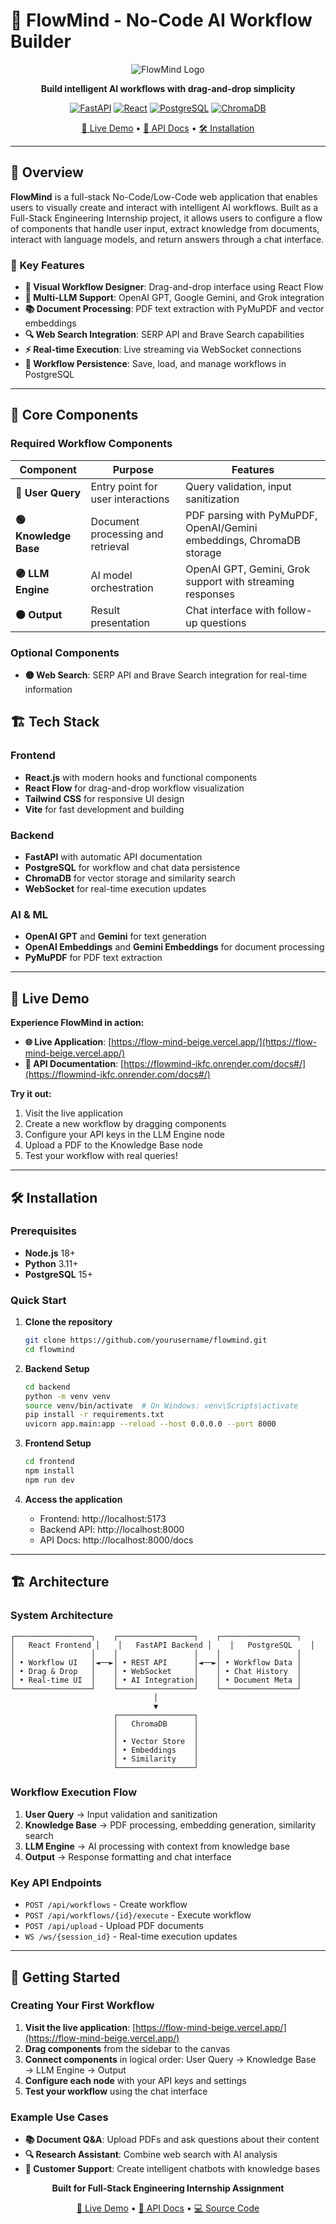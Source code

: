 # 🧠 FlowMind - No-Code AI Workflow Builder

<div align="center">

![FlowMind Logo](https://img.shields.io/badge/FlowMind-No--Code%20AI%20Workflow%20Builder-blue?style=for-the-badge&logo=robot&logoColor=white)

**Build intelligent AI workflows with drag-and-drop simplicity**

[![FastAPI](https://img.shields.io/badge/FastAPI-005571?style=flat&logo=fastapi&logoColor=white)](https://fastapi.tiangolo.com/)
[![React](https://img.shields.io/badge/React-20232A?style=flat&logo=react&logoColor=61DAFB)](https://reactjs.org/)
[![PostgreSQL](https://img.shields.io/badge/PostgreSQL-316192?style=flat&logo=postgresql&logoColor=white)](https://www.postgresql.org/)
[![ChromaDB](https://img.shields.io/badge/ChromaDB-FF6B6B?style=flat&logo=chromadb&logoColor=white)](https://www.trychroma.com/)

[🚀 Live Demo](https://flow-mind-beige.vercel.app/) • [📖 API Docs](https://flowmind-ikfc.onrender.com/docs#/) • [🛠️ Installation](#️-installation)

</div>

---

## 🌟 Overview

**FlowMind** is a full-stack No-Code/Low-Code web application that enables users to visually create and interact with intelligent AI workflows. Built as a Full-Stack Engineering Internship project, it allows users to configure a flow of components that handle user input, extract knowledge from documents, interact with language models, and return answers through a chat interface.

### 🎯 Key Features

- **🎨 Visual Workflow Designer**: Drag-and-drop interface using React Flow
- **🤖 Multi-LLM Support**: OpenAI GPT, Google Gemini, and Grok integration
- **📚 Document Processing**: PDF text extraction with PyMuPDF and vector embeddings
- **🔍 Web Search Integration**: SERP API and Brave Search capabilities
- **⚡ Real-time Execution**: Live streaming via WebSocket connections
- **💾 Workflow Persistence**: Save, load, and manage workflows in PostgreSQL

---

## 🧩 Core Components

### **Required Workflow Components**

| Component | Purpose | Features |
|-----------|---------|----------|
| **🔵 User Query** | Entry point for user interactions | Query validation, input sanitization |
| **🟢 Knowledge Base** | Document processing and retrieval | PDF parsing with PyMuPDF, OpenAI/Gemini embeddings, ChromaDB storage |
| **🟣 LLM Engine** | AI model orchestration | OpenAI GPT, Gemini, Grok support with streaming responses |
| **⚫ Output** | Result presentation | Chat interface with follow-up questions |

### **Optional Components**
- **🟡 Web Search**: SERP API and Brave Search integration for real-time information

## 🏗️ Tech Stack

### **Frontend**
- **React.js** with modern hooks and functional components
- **React Flow** for drag-and-drop workflow visualization
- **Tailwind CSS** for responsive UI design
- **Vite** for fast development and building

### **Backend**
- **FastAPI** with automatic API documentation
- **PostgreSQL** for workflow and chat data persistence
- **ChromaDB** for vector storage and similarity search
- **WebSocket** for real-time execution updates

### **AI & ML**
- **OpenAI GPT** and **Gemini** for text generation
- **OpenAI Embeddings** and **Gemini Embeddings** for document processing
- **PyMuPDF** for PDF text extraction

---

## 🚀 Live Demo

**Experience FlowMind in action:**

- **🌐 Live Application**: [https://flow-mind-beige.vercel.app/](https://flow-mind-beige.vercel.app/)
- **📖 API Documentation**: [https://flowmind-ikfc.onrender.com/docs#/](https://flowmind-ikfc.onrender.com/docs#/)

**Try it out:**
1. Visit the live application
2. Create a new workflow by dragging components
3. Configure your API keys in the LLM Engine node
4. Upload a PDF to the Knowledge Base node
5. Test your workflow with real queries!

---

## 🛠️ Installation

### Prerequisites
- **Node.js** 18+
- **Python** 3.11+
- **PostgreSQL** 15+

### Quick Start

1. **Clone the repository**
   ```bash
   git clone https://github.com/yourusername/flowmind.git
   cd flowmind
   ```

2. **Backend Setup**
   ```bash
   cd backend
   python -m venv venv
   source venv/bin/activate  # On Windows: venv\Scripts\activate
   pip install -r requirements.txt
   uvicorn app.main:app --reload --host 0.0.0.0 --port 8000
   ```

3. **Frontend Setup**
   ```bash
   cd frontend
   npm install
   npm run dev
   ```

4. **Access the application**
   - Frontend: http://localhost:5173
   - Backend API: http://localhost:8000
   - API Docs: http://localhost:8000/docs

---

## 🏗️ Architecture

### **System Architecture**
```
┌─────────────────┐    ┌─────────────────┐    ┌─────────────────┐
│   React Frontend │    │   FastAPI Backend │    │   PostgreSQL    │
│                 │    │                 │    │                 │
│ • Workflow UI   │◄──►│ • REST API      │◄──►│ • Workflow Data │
│ • Drag & Drop   │    │ • WebSocket     │    │ • Chat History  │
│ • Real-time UI  │    │ • AI Integration│    │ • Document Meta │
└─────────────────┘    └─────────────────┘    └─────────────────┘
                                │
                                ▼
                       ┌─────────────────┐
                       │   ChromaDB      │
                       │                 │
                       │ • Vector Store  │
                       │ • Embeddings    │
                       │ • Similarity    │
                       └─────────────────┘
```

### **Workflow Execution Flow**
1. **User Query** → Input validation and sanitization
2. **Knowledge Base** → PDF processing, embedding generation, similarity search
3. **LLM Engine** → AI processing with context from knowledge base
4. **Output** → Response formatting and chat interface

### **Key API Endpoints**
- `POST /api/workflows` - Create workflow
- `POST /api/workflows/{id}/execute` - Execute workflow
- `POST /api/upload` - Upload PDF documents
- `WS /ws/{session_id}` - Real-time execution updates

---

## 🚀 Getting Started

### **Creating Your First Workflow**

1. **Visit the live application**: [https://flow-mind-beige.vercel.app/](https://flow-mind-beige.vercel.app/)
2. **Drag components** from the sidebar to the canvas
3. **Connect components** in logical order: User Query → Knowledge Base → LLM Engine → Output
4. **Configure each node** with your API keys and settings
5. **Test your workflow** using the chat interface

### **Example Use Cases**
- **📚 Document Q&A**: Upload PDFs and ask questions about their content
- **🔍 Research Assistant**: Combine web search with AI analysis
- **💬 Customer Support**: Create intelligent chatbots with knowledge bases

<div align="center">

**Built for Full-Stack Engineering Internship Assignment**

[🚀 Live Demo](https://flow-mind-beige.vercel.app/) • [📖 API Docs](https://flowmind-ikfc.onrender.com/docs#/) • [💻 Source Code](https://github.com/aryan10201/flowmind)

</div>
